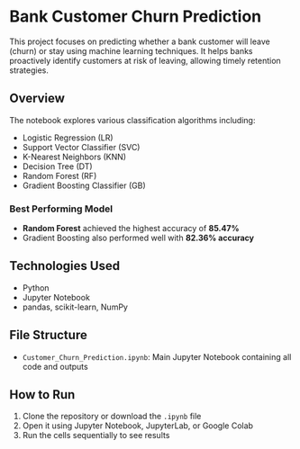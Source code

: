 # Bank Customer Churn Prediction

This project focuses on predicting whether a bank customer will leave (churn) or stay using machine learning techniques. It helps banks proactively identify customers at risk of leaving, allowing timely retention strategies.

##  Overview

The notebook explores various classification algorithms including:
- Logistic Regression (LR)
- Support Vector Classifier (SVC)
- K-Nearest Neighbors (KNN)
- Decision Tree (DT)
- Random Forest (RF)
- Gradient Boosting Classifier (GB)

###  Best Performing Model
- **Random Forest** achieved the highest accuracy of **85.47%**
- Gradient Boosting also performed well with **82.36% accuracy**

##  Technologies Used
- Python
- Jupyter Notebook
- pandas, scikit-learn, NumPy

##  File Structure
- `Customer_Churn_Prediction.ipynb`: Main Jupyter Notebook containing all code and outputs

##  How to Run
1. Clone the repository or download the `.ipynb` file
2. Open it using Jupyter Notebook, JupyterLab, or Google Colab
3. Run the cells sequentially to see results


